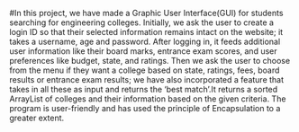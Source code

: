 #In this project, we have made a Graphic User Interface(GUI) for students searching for engineering colleges. Initially, we ask the user to create a login ID so that their selected information remains intact on the website; it takes a username, age and password. After logging in, it feeds additional user information like their board marks, entrance exam scores, and user preferences like budget, state, and ratings. Then we ask the user to choose from the menu if they want a college based on state, ratings, fees, board results or entrance exam results; we have also incorporated a feature that takes in all these as input and returns the ‘best match’.It returns a sorted ArrayList of colleges and their information based on the given criteria. The program is user-friendly and has used the principle of Encapsulation to a greater extent.
